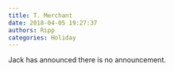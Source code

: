 ```yaml
---
title: T. Merchant
date: 2018-04-05 19:27:37
authors: Ripp
categories: Holiday
---
```


 Jack has announced there is no announcement.